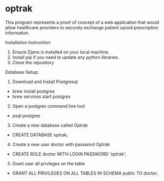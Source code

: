 # optrak

This program represents a proof of concept of a web application that would allow
healthcare providers to securely exchange patient opioid prescription information.


Installation Instruction:

1. Ensure Djano is installed on your local machine.
2. Install pip if you need to update any python libraries.
3. Clone the repository


Database Setup:

1. Download and Install Postgresql
  - brew install postgres
  - brew services start postgres
2. Open a postgres command line tool
  - psql postgres
3. Create a new database called Optrak
  - CREATE DATABASE optrak;
4. Create a new user doctor with password Optrak
  - CREATE ROLE doctor WITH LOGIN PASSWORD 'optrak';
5. Grant user all privleges on the table
  - GRANT ALL PRIVILEGES ON ALL TABLES IN SCHEMA public TO doctor;
